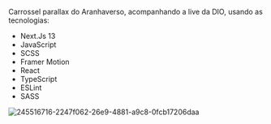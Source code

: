 Carrossel parallax do Aranhaverso, acompanhando a live da DIO, usando as tecnologias:

- Next.Js 13
- JavaScript
- SCSS
- Framer Motion
- React
- TypeScript
- ESLint
- SASS

![245516716-2247f062-26e9-4881-a9c8-0fcb17206daa](https://github.com/Gian-UC/spiderverse/assets/144973904/44f15f82-5748-4364-be58-d5dbd5d232b4)

  
